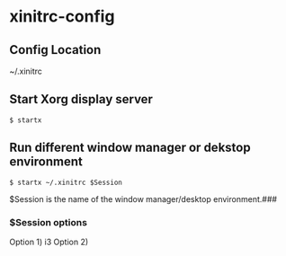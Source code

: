 # xinitrc-config

## Config Location
~/.xinitrc

## Start Xorg display server
```
$ startx
```

## Run different window manager or dekstop environment
```
$ startx ~/.xinitrc $Session
```
$Session is the name of the window manager/desktop environment.### 

### $Session options
Option 1) i3
Option 2) 
